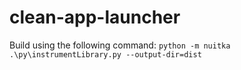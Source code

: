 # clean-app-launcher
Build using the following command:
`python -m nuitka .\py\instrumentLibrary.py --output-dir=dist`